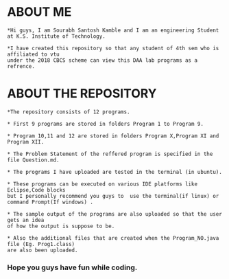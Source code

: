 # ABOUT ME
	*Hi guys, I am Sourabh Santosh Kamble and I am an engineering Student at K.S. Institute of Technology.
	
	*I have created this repository so that any student of 4th sem who is affiliated to vtu 
	under the 2018 CBCS scheme can view this DAA lab programs as a refrence.
	
# ABOUT THE REPOSITORY
	*The repository consists of 12 programs.
	
	* First 9 programs are stored in folders Program 1 to Program 9.
	
	* Program 10,11 and 12 are stored in folders Program X,Program XI and Program XII.
	
	* The Problem Statement of the reffered program is specified in the file Question.md.
	
	* The programs I have uploaded are tested in the terminal (in ubuntu).
	
	* These programs can be executed on various IDE platforms like Eclipse,Code blocks 
	but I personally recommend you guys to  use the terminal(if linux) or 
	command Prompt(If windows) .
	
	* The sample output of the programs are also uploaded so that the user gets an idea 
	of how the output is suppose to be.
	
	* Also the additional files that are created when the Program_NO.java file (Eg. Prog1.class) 
	are also been uploaded.
	
### Hope you guys have fun while coding.
